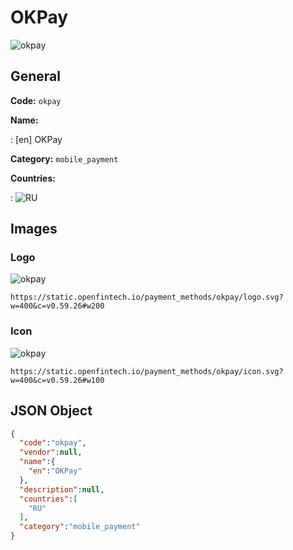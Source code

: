
# OKPay 
![okpay](https://static.openfintech.io/payment_methods/okpay/logo.svg?w=400&c=v0.59.26#w200)  

## General 
**Code:** `okpay` 
 
**Name:**  
 
:	[en] OKPay  
 
**Category:** `mobile_payment` 
 
**Countries:**  
 
:	![RU](https://cdnjs.cloudflare.com/ajax/libs/flag-icon-css/3.3.0/flags/4x3/ru.svg#w24)  
 

## Images 

### Logo 
![okpay](https://static.openfintech.io/payment_methods/okpay/logo.svg?w=400&c=v0.59.26#w200)  

```
https://static.openfintech.io/payment_methods/okpay/logo.svg?w=400&c=v0.59.26#w200
```  

### Icon 
![okpay](https://static.openfintech.io/payment_methods/okpay/icon.svg?w=400&c=v0.59.26#w100)  

```
https://static.openfintech.io/payment_methods/okpay/icon.svg?w=400&c=v0.59.26#w100
```  

## JSON Object 

```json
{
  "code":"okpay",
  "vendor":null,
  "name":{
    "en":"OKPay"
  },
  "description":null,
  "countries":[
    "RU"
  ],
  "category":"mobile_payment"
}
```  
